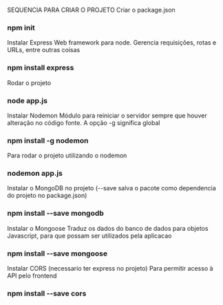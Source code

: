 SEQUENCIA PARA CRIAR O PROJETO
Criar o package.json
### npm init

Instalar Express
Web framework para node. Gerencia requisições, rotas e URLs, entre outras coisas
### npm install express

Rodar o projeto 
### node app.js

Instalar Nodemon
Módulo para reiniciar o servidor sempre que houver alteração no código fonte. A opção -g significa global
### npm install -g nodemon

Para rodar o projeto utilizando o nodemon
### nodemon app.js

Instalar o MongoDB no projeto (--save salva o pacote como dependencia do projeto no package.json)
### npm install --save mongodb

Instalar o Mongoose
Traduz os dados do banco de dados para objetos Javascript, para que possam ser utilizados pela aplicacao
### npm install --save mongoose

Instalar CORS (necessario ter express no projeto)
Para permitir acesso à API pelo frontend
### npm install --save cors